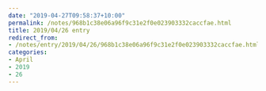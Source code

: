 ```yaml
---
date: "2019-04-27T09:58:37+10:00"
permalink: /notes/968b1c38e06a96f9c31e2f0e023903332caccfae.html
title: 2019/04/26 entry
redirect_from:
- /notes/entry/2019/04/26/968b1c38e06a96f9c31e2f0e023903332caccfae.html
categories:
- April
- 2019
- 26
---
```

